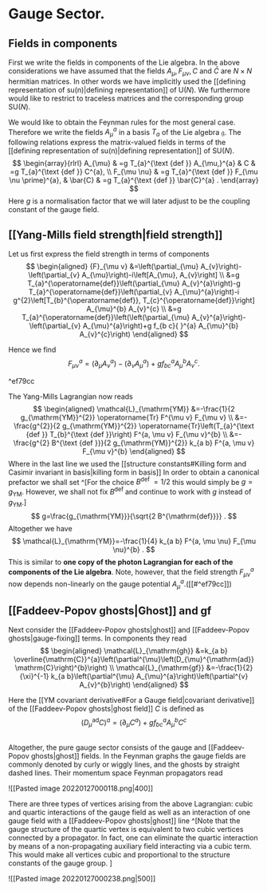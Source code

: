 # Gauge Sector. 

## Fields in components
First we write the fields in components of the Lie algebra. In the above considerations we have assumed that the fields $A_{\mu}, F_{\mu \nu}, C$ and $\bar{C}$ are $N \times N$ hermitian matrices. In other words we have implicitly used the [[defining representation of su(n)|defining representation]] of $\mathrm{U}(N)$. We furthermore would like to restrict to traceless matrices and the corresponding group $\mathrm{SU}(N)$.

We would like to obtain the Feynman rules for the most general case. Therefore we write the fields $A_{\mu}^{a}$ in a basis $T_{a}$ of the Lie algebra $\mathfrak{g}$. The following relations express the matrix-valued fields in terms of the [[defining representation of su(n)|defining representation]] of $\mathrm{SU}(N)$.
$$
\begin{array}{rlrl}
A_{\mu} & =g T_{a}^{\text {def }} A_{\mu,}^{a} & C & =g T_{a}^{\text {def }} C^{a}, \\
F_{\mu \nu} & =g T_{a}^{\text {def }} F_{\mu \nu \prime}^{a}, & \bar{C} & =g T_{a}^{\text {def }} \bar{C}^{a} .
\end{array}
$$
Here $g$ is a normalisation factor that we will later adjust to be the coupling constant of the gauge field.

## [[Yang-Mills field strength|field strength]]
Let us first express the field strength in terms of components
$$
\begin{aligned}
{F}_{\mu v} &=\left(\partial_{\mu} A_{v}\right)-\left(\partial_{v} A_{\mu}\right)-i\left[A_{\mu}, A_{v}\right] \\
&=g T_{a}^{\operatorname{def}}\left(\partial_{\mu} A_{v}^{a}\right)-g T_{a}^{\operatorname{def}}\left(\partial_{v} A_{\mu}^{a}\right)-i g^{2}\left[T_{b}^{\operatorname{def}}, T_{c}^{\operatorname{def}}\right] A_{\mu}^{b} A_{v}^{c} \\
&=g T_{a}^{\operatorname{def}}\left(\left(\partial_{\mu} A_{v}^{a}\right)-\left(\partial_{v} A_{\mu}^{a}\right)+g f_{b c}{ }^{a} A_{\mu}^{b} A_{v}^{c}\right)
\end{aligned}
$$

Hence we find
$$
F_{\mu \nu}^{a}=\left(\partial_{\mu} A_{v}^{a}\right)-\left(\partial_{\nu} A_{\mu}^{a}\right)+g f_{b c}{ }^{a} A_{\mu}^{b} A_{v}^{c} .
$$

^ef79cc

The Yang-Mills Lagrangian now reads
$$
\begin{aligned}
\mathcal{L}_{\mathrm{YM}} &=-\frac{1}{2 g_{\mathrm{YM}}^{2}} \operatorname{Tr} F^{\mu v} F_{\mu v} \\
&=-\frac{g^{2}}{2 g_{\mathrm{YM}}^{2}} \operatorname{Tr}\left(T_{a}^{\text {def }} T_{b}^{\text {def }}\right) F^{a, \mu v} F_{\mu v}^{b} \\
&=-\frac{g^{2} B^{\text {def }}}{2 g_{\mathrm{YM}}^{2}} k_{a b} F^{a, \mu v} F_{\mu v}^{b}
\end{aligned}
$$
Where in the last line we used the [[structure constants#Killing form and Casimir invariant in basis|killing form in basis]]
In order to obtain a canonical prefactor we shall set ^[For the choice $B^{\text {def }}=1 / 2$ this would simply be $g=g_{\mathrm{YM}}$. However, we shall not fix $B^{\text {def }}$ and continue to work with $g$ instead of $g_{\mathrm{YM}}$.]
$$
g=\frac{g_{\mathrm{YM}}}{\sqrt{2 B^{\mathrm{def}}}} .
$$
Altogether we have
$$
\mathcal{L}_{\mathrm{YM}}=-\frac{1}{4} k_{a b} F^{a, \mu \nu} F_{\mu \nu}^{b} .
$$
This is similar to **one copy of the photon Lagrangian for each of the components of the Lie algebra**. Note, however, that the field strength $F_{\mu \nu}^{a}$ now depends non-linearly on the gauge potential $A_{\mu}^{a}$.([[#^ef79cc]])


## [[Faddeev-Popov ghosts|Ghost]] and gf
Next consider the [[Faddeev-Popov ghosts|ghost]] and [[Faddeev-Popov ghosts|gauge-fixing]] terms. In components they read
$$
\begin{aligned}
\mathcal{L}_{\mathrm{gh}} &=k_{a b} \overline{\mathrm{C}}^{a}\left(\partial^{\mu}\left(D_{\mu}^{\mathrm{ad}} \mathrm{C}\right)^{b}\right) \\
\mathcal{L}_{\mathrm{gf}} &=-\frac{1}{2}{\xi}^{-1} k_{a b}\left(\partial^{\mu} A_{\mu}^{a}\right)\left(\partial^{v} A_{v}^{b}\right)
\end{aligned}
$$


Here the [[YM covariant derivative#For a Gauge field|covariant derivative]] of the [[Faddeev-Popov ghosts|ghost field]] $C$ is defined as
$$
\left(D_{\mu}^{\mathrm{ad}} C\right)^{a}=\left(\partial_{\mu} C^{a}\right)+g f_{b c}^{a} A_{\mu}^{b} C^{c}
$$

## 
Altogether, the pure gauge sector consists of the gauge and [[Faddeev-Popov ghosts|ghost]] fields. In the Feynman graphs the gauge fields are commonly denoted by curly or wiggly lines, and the ghosts by straight dashed lines. Their momentum space Feynman propagators read

![[Pasted image 20220127000118.png|400]]

There are three types of vertices arising from the above Lagrangian: cubic and quartic interactions of the gauge field as well as an interaction of one gauge field with a [[Faddeev-Popov ghosts|ghost]] line ^[Note that the gauge structure of the quartic vertex is equivalent to two cubic vertices connected by a propagator. In fact, one can eliminate the quartic interaction by means of a non-propagating auxiliary field interacting via a cubic term. This would make all vertices cubic and proportional to the structure constants of the gauge group.
]

![[Pasted image 20220127000238.png|500]]




